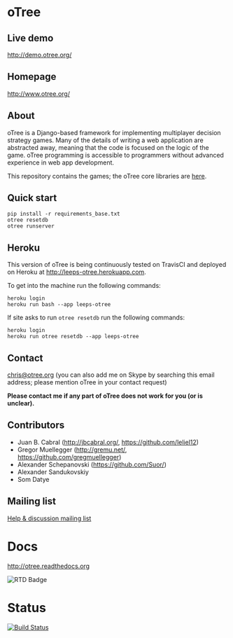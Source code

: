 # oTree

## Live demo
http://demo.otree.org/

## Homepage
http://www.otree.org/

## About

oTree is a Django-based framework for implementing multiplayer decision strategy games.
Many of the details of writing a web application are abstracted away,
meaning that the code is focused on the logic of the game.
oTree programming is accessible to programmers without advanced experience in web app development.

This repository contains the games; the oTree core libraries are [here](https://github.com/oTree-org/otree-core).

## Quick start

```
pip install -r requirements_base.txt
otree resetdb
otree runserver
```

## Heroku
This version of oTree is being continuously tested on TravisCI and
deployed on Heroku at http://leeps-otree.herokuapp.com.

To get into the machine run the following commands:
```
heroku login
heroku run bash --app leeps-otree
```

If site asks to run ```otree resetdb``` run the following commands:
```
heroku login
heroku run otree resetdb --app leeps-otree
```

## Contact
chris@otree.org (you can also add me on Skype by searching this email address; please mention oTree in your contact request)

**Please contact me if any part of oTree does not work for you (or is unclear).**

## Contributors

* Juan B. Cabral (http://jbcabral.org/, https://github.com/leliel12)
* Gregor Muellegger (http://gremu.net/, https://github.com/gregmuellegger)
* Alexander Schepanovski (https://github.com/Suor/)
* Alexander Sandukovskiy
* Som Datye

## Mailing list
[Help & discussion mailing list](https://groups.google.com/forum/#!forum/otree)

# Docs
http://otree.readthedocs.org

![RTD Badge](https://readthedocs.org/projects/otree/badge/?version=latest)

# Status
[![Build Status](https://travis-ci.org/Leeps-Lab/oTree.svg?branch=master)](https://travis-ci.org/Leeps-Lab/oTree)
